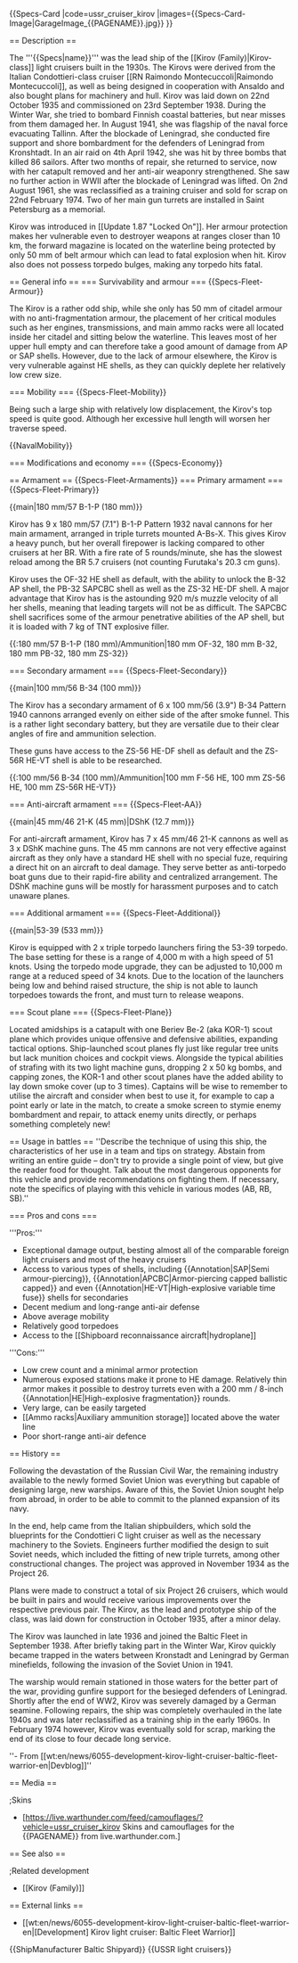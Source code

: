 {{Specs-Card
|code=ussr_cruiser_kirov
|images={{Specs-Card-Image|GarageImage_{{PAGENAME}}.jpg}}
}}

== Description ==
<!-- ''In the first part of the description, cover the history of the ship's creation and military application. In the second part, tell the reader about using this ship in the game. Add a screenshot: if a beginner player has a hard time remembering vehicles by name, a picture will help them identify the ship in question.'' -->
The '''{{Specs|name}}''' was the lead ship of the [[Kirov (Family)|Kirov-class]] light cruisers built in the 1930s. The Kirovs were derived from the Italian Condottieri-class cruiser [[RN Raimondo Montecuccoli|Raimondo Montecuccoli]], as well as being designed in cooperation with Ansaldo and also bought plans for machinery and hull. Kirov was laid down on 22nd October 1935 and commissioned on 23rd September 1938. During the Winter War, she tried to bombard Finnish coastal batteries, but near misses from them damaged her. In August 1941, she was flagship of the naval force evacuating Tallinn. After the blockade of Leningrad, she conducted fire support and shore bombardment for the defenders of Leningrad from Kronshtadt. In an air raid on 4th April 1942, she was hit by three bombs that killed 86 sailors. After two months of repair, she returned to service, now with her catapult removed and her anti-air weaponry strengthened. She saw no further action in WWII after the blockade of Leningrad was lifted. On 2nd August 1961, she was reclassified as a training cruiser and sold for scrap on 22nd February 1974. Two of her main gun turrets are installed in Saint Petersburg as a memorial.

Kirov was introduced in [[Update 1.87 "Locked On"]]. Her armour protection makes her vulnerable even to destroyer weapons at ranges closer than 10 km, the forward magazine is located on the waterline being protected by only 50 mm of belt armour which can lead to fatal explosion when hit. Kirov also does not possess torpedo bulges, making any torpedo hits fatal.

== General info ==
=== Survivability and armour ===
{{Specs-Fleet-Armour}}
<!-- ''Talk about the vehicle's armour. Note the most well-defended and most vulnerable zones, e.g. the ammo magazine. Evaluate the composition of components and assemblies responsible for movement and manoeuvrability. Evaluate the survivability of the primary and secondary armaments separately. Don't forget to mention the size of the crew, which plays an important role in fleet mechanics. Save tips on preserving survivability for the "Usage in battles" section. If necessary, use a graphical template to show the most well-protected or most vulnerable points in the armour.'' -->
The Kirov is a rather odd ship, while she only has 50 mm of citadel armour with no anti-fragmentation armour, the placement of her critical modules such as her engines, transmissions, and main ammo racks were all located inside her citadel and sitting below the waterline. This leaves most of her upper hull empty and can therefore take a good amount of damage from AP or SAP shells. However, due to the lack of armour elsewhere, the Kirov is very vulnerable against HE shells, as they can quickly deplete her relatively low crew size.

=== Mobility ===
{{Specs-Fleet-Mobility}}
<!-- ''Write about the ship's mobility. Evaluate its power and manoeuvrability, rudder rerouting speed, stopping speed at full tilt, with its maximum forward and reverse speed.'' -->
Being such a large ship with relatively low displacement, the Kirov's top speed is quite good. Although her excessive hull length will worsen her traverse speed.

{{NavalMobility}}

=== Modifications and economy ===
{{Specs-Economy}}

== Armament ==
{{Specs-Fleet-Armaments}}
=== Primary armament ===
{{Specs-Fleet-Primary}}
<!-- ''Provide information about the characteristics of the primary armament. Evaluate their efficacy in battle based on their reload speed, ballistics and the capacity of their shells. Add a link to the main article about the weapon: <code><nowiki>{{main|Weapon name (calibre)}}</nowiki></code>. Broadly describe the ammunition available for the primary armament, and provide recommendations on how to use it and which ammunition to choose.'' -->
{{main|180 mm/57 B-1-P (180 mm)}}

Kirov has 9 x 180 mm/57 (7.1") B-1-P Pattern 1932 naval cannons for her main armament, arranged in triple turrets mounted A-Bs-X. This gives Kirov a heavy punch, but her overall firepower is lacking compared to other cruisers at her BR. With a fire rate of 5 rounds/minute, she has the slowest reload among the BR 5.7 cruisers (not counting Furutaka's 20.3 cm guns).

Kirov uses the OF-32 HE shell as default, with the ability to unlock the B-32 AP shell, the PB-32 SAPCBC shell as well as the ZS-32 HE-DF shell. A major advantage that Kirov has is the astounding 920 m/s muzzle velocity of all her shells, meaning that leading targets will not be as difficult. The SAPCBC shell sacrifices some of the armour penetrative abilities of the AP shell, but it is loaded with 7 kg of TNT explosive filler.

{{:180 mm/57 B-1-P (180 mm)/Ammunition|180 mm OF-32, 180 mm B-32, 180 mm PB-32, 180 mm ZS-32}}

=== Secondary armament ===
{{Specs-Fleet-Secondary}}
<!-- ''Some ships are fitted with weapons of various calibres. Secondary armaments are defined as weapons chosen with the control <code>Select secondary weapon</code>. Evaluate the secondary armaments and give advice on how to use them. Describe the ammunition available for the secondary armament. Provide recommendations on how to use them and which ammunition to choose. Remember that any anti-air armament, even heavy calibre weapons, belong in the next section. If there is no secondary armament, remove this section.'' -->
{{main|100 mm/56 B-34 (100 mm)}}

The Kirov has a secondary armament of 6 x 100 mm/56 (3.9") B-34 Pattern 1940 cannons arranged evenly on either side of the after smoke funnel. This is a rather light secondary battery, but they are versatile due to their clear angles of fire and ammunition selection.

These guns have access to the ZS-56 HE-DF shell as default and the ZS-56R HE-VT shell is able to be researched.

{{:100 mm/56 B-34 (100 mm)/Ammunition|100 mm F-56 HE, 100 mm ZS-56 HE, 100 mm ZS-56R HE-VT}}

=== Anti-aircraft armament ===
{{Specs-Fleet-AA}}
<!-- ''An important part of the ship's armament responsible for air defence. Anti-aircraft armament is defined by the weapon chosen with the control <code>Select anti-aircraft weapons</code>. Talk about the ship's anti-air cannons and machine guns, the number of guns and their positions, their effective range, and about their overall effectiveness – including against surface targets. If there are no anti-aircraft armaments, remove this section.'' -->
{{main|45 mm/46 21-K (45 mm)|DShK (12.7 mm)}}

For anti-aircraft armament, Kirov has 7 x 45 mm/46 21-K cannons as well as 3 x DShK machine guns. The 45 mm cannons are not very effective against aircraft as they only have a standard HE shell with no special fuze, requiring a direct hit on an aircraft to deal damage. They serve better as anti-torpedo boat guns due to their rapid-fire ability and centralized arrangement. The DShK machine guns will be mostly for harassment purposes and to catch unaware planes.

=== Additional armament ===
{{Specs-Fleet-Additional}}
<!-- ''Describe the available additional armaments of the ship: depth charges, mines, torpedoes. Talk about their positions, available ammunition and launch features such as dead zones of torpedoes. If there is no additional armament, remove this section.'' -->
{{main|53-39 (533 mm)}}

Kirov is equipped with 2 x triple torpedo launchers firing the 53-39 torpedo. The base setting for these is a range of 4,000 m with a high speed of 51 knots. Using the torpedo mode upgrade, they can be adjusted to 10,000 m range at a reduced speed of 34 knots. Due to the location of the launchers being low and behind raised structure, the ship is not able to launch torpedoes towards the front, and must turn to release weapons.

=== Scout plane ===
{{Specs-Fleet-Plane}}

Located amidships is a catapult with one Beriev Be-2 (aka KOR-1) scout plane which provides unique offensive and defensive abilities, expanding tactical options. Ship-launched scout planes fly just like regular tree units but lack munition choices and cockpit views. Alongside the typical abilities of strafing with its two light machine guns, dropping 2 x 50 kg bombs, and capping zones, the KOR-1 and other scout planes have the added ability to lay down smoke cover (up to 3 times). Captains will be wise to remember to utilise the aircraft and consider when best to use it, for example to cap a point early or late in the match, to create a smoke screen to stymie enemy bombardment and repair, to attack enemy units directly, or perhaps something completely new!

== Usage in battles ==
''Describe the technique of using this ship, the characteristics of her use in a team and tips on strategy. Abstain from writing an entire guide – don't try to provide a single point of view, but give the reader food for thought. Talk about the most dangerous opponents for this vehicle and provide recommendations on fighting them. If necessary, note the specifics of playing with this vehicle in various modes (AB, RB, SB).''

=== Pros and cons ===
<!-- ''Summarise and briefly evaluate the vehicle in terms of its characteristics and combat effectiveness. Mark its pros and cons in the bulleted list. Try not to use more than 6 points for each of the characteristics. Avoid using categorical definitions such as "bad", "good" and the like - use substitutions with softer forms such as "inadequate" and "effective".'' -->

'''Pros:'''

* Exceptional damage output, besting almost all of the comparable foreign light cruisers and most of the heavy cruisers
* Access to various types of shells, including {{Annotation|SAP|Semi armour-piercing}}, {{Annotation|APCBC|Armor-piercing capped ballistic capped}} and even {{Annotation|HE-VT|High-explosive variable time fuse}} shells for secondaries
* Decent medium and long-range anti-air defense
* Above average mobility
* Relatively good torpedoes
* Access to the [[Shipboard reconnaissance aircraft|hydroplane]]

'''Cons:'''

* Low crew count and a minimal armor protection
* Numerous exposed stations make it prone to HE damage. Relatively thin armor makes it possible to destroy turrets even with a 200 mm / 8-inch {{Annotation|HE|High-explosive fragmentation}} rounds.
* Very large, can be easily targeted
* [[Ammo racks|Auxiliary ammunition storage]] located above the water line
* Poor short-range anti-air defence

== History ==
<!-- ''Describe the history of the creation and combat usage of the ship in more detail than in the introduction. If the historical reference turns out to be too long, take it to a separate article, taking a link to the article about the ship and adding a block "/History" (example: <nowiki>https://wiki.warthunder.com/(Ship-name)/History</nowiki>) and add a link to it here using the <code>main</code> template. Be sure to reference text and sources by using <code><nowiki><ref></ref></nowiki></code>, as well as adding them at the end of the article with <code><nowiki><references /></nowiki></code>. This section may also include the ship's dev blog entry (if applicable) and the in-game encyclopedia description (under <code><nowiki>=== In-game description ===</nowiki></code>, also if applicable).'' -->
Following the devastation of the Russian Civil War, the remaining industry available to the newly formed Soviet Union was everything but capable of designing large, new warships. Aware of this, the Soviet Union sought help from abroad, in order to be able to commit to the planned expansion of its navy.

In the end, help came from the Italian shipbuilders, which sold the blueprints for the Condottieri C light cruiser as well as the necessary machinery to the Soviets. Engineers further modified the design to suit Soviet needs, which included the fitting of new triple turrets, among other constructional changes. The project was approved in November 1934 as the Project 26.

Plans were made to construct a total of six Project 26 cruisers, which would be built in pairs and would receive various improvements over the respective previous pair. The Kirov, as the lead and prototype ship of the class, was laid down for construction in October 1935, after a minor delay.

The Kirov was launched in late 1936 and joined the Baltic Fleet in September 1938. After briefly taking part in the Winter War, Kirov quickly became trapped in the waters between Kronstadt and Leningrad by German minefields, following the invasion of the Soviet Union in 1941.

The warship would remain stationed in those waters for the better part of the war, providing gunfire support for the besieged defenders of Leningrad. Shortly after the end of WW2, Kirov was severely damaged by a German seamine. Following repairs, the ship was completely overhauled in the late 1940s and was later reclassified as a training ship in the early 1960s. In February 1974 however, Kirov was eventually sold for scrap, marking the end of its close to four decade long service.

''- From [[wt:en/news/6055-development-kirov-light-cruiser-baltic-fleet-warrior-en|Devblog]]''

== Media ==
<!-- ''Excellent additions to the article would be video guides, screenshots from the game, and photos.'' -->

;Skins

* [https://live.warthunder.com/feed/camouflages/?vehicle=ussr_cruiser_kirov Skins and camouflages for the {{PAGENAME}} from live.warthunder.com.]

== See also ==
<!-- ''Links to articles on the War Thunder Wiki that you think will be useful for the reader, for example:''
* ''reference to the series of the ship;''
* ''links to approximate analogues of other nations and research trees.'' -->

;Related development

* [[Kirov (Family)]]

== External links ==
<!-- ''Paste links to sources and external resources, such as:''
* ''topic on the official game forum;''
* ''other literature.'' -->

* [[wt:en/news/6055-development-kirov-light-cruiser-baltic-fleet-warrior-en|[Development] Kirov light cruiser: Baltic Fleet Warrior]]

{{ShipManufacturer Baltic Shipyard}}
{{USSR light cruisers}}